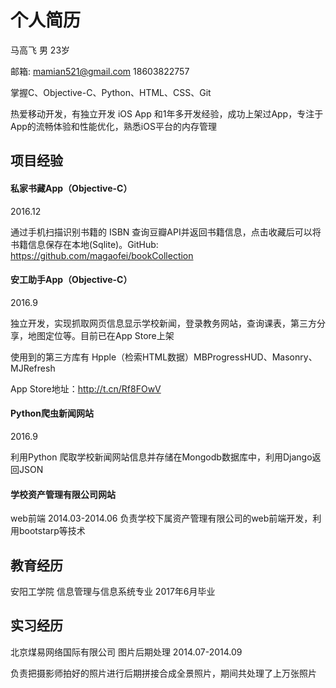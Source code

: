 # 个人简历

马高飞 男 23岁  

邮箱: mamian521@gmail.com 18603822757

掌握C、Objective-C、Python、HTML、CSS、Git

热爱移动开发，有独立开发 iOS App 和1年多开发经验，成功上架过App，专注于App的流畅体验和性能优化，熟悉iOS平台的内存管理

## 项目经验

#### 私家书藏App（Objective-C）

2016.12 

通过手机扫描识别书籍的 ISBN 查询豆瓣API并返回书籍信息，点击收藏后可以将书籍信息保存在本地(Sqlite)。GitHub: https://github.com/magaofei/bookCollection

#### 安工助手App（Objective-C）

2016.9

独立开发，实现抓取网页信息显示学校新闻，登录教务网站，查询课表，第三方分享，地图定位等。目前已在App Store上架

使用到的第三方库有 Hpple（检索HTML数据）MBProgressHUD、Masonry、MJRefresh 

App Store地址：http://t.cn/Rf8FOwV

#### Python爬虫新闻网站

2016.9

利用Python 爬取学校新闻网站信息并存储在Mongodb数据库中，利用Django返回JSON

#### 学校资产管理有限公司网站

web前端  	2014.03-2014.06
负责学校下属资产管理有限公司的web前端开发，利用bootstarp等技术 



## 教育经历

安阳工学院 信息管理与信息系统专业 2017年6月毕业



## 实习经历

北京煤易网络国际有限公司
图片后期处理  	2014.07-2014.09

负责把摄影师拍好的照片进行后期拼接合成全景照片，期间共处理了上万张照片




